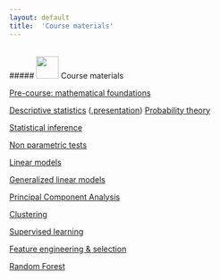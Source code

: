 ```yaml
---
layout: default
title:  'Course materials'
---
```


<br/>
##### <img border="0" src="icons/precourse.svg" width="40" height="40"> Course materials

[Pre-course: mathematical foundations](session-precourse-math/docs/index.html)

[Descriptive statistics](session-descriptive/docs/index.html) ([.presentation](session-descriptive-presentation/session-descriptive-presentation.html))
[Probability theory](session-probability/docs)

[Statistical inference](session-inference/docs)

[Non parametric tests](session-rank-tests/docs)

[Linear models](session-lm/docs)

[Generalized linear models](session-glm/docs/)

[Principal Component Analysis](https://payamemami.github.io/pca_basics/)

[Clustering](session-clustering)

[Supervised learning](session-supervise/docs)

[Feature engineering & selection](session-feature-selection/docs/index.html)

[Random Forest](https://payamemami.com/randomforest-basics/)
